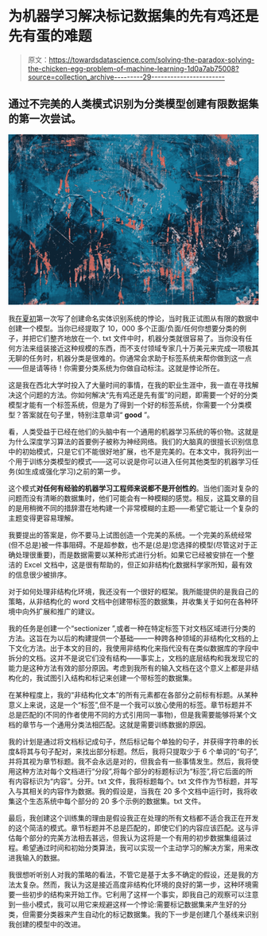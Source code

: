 # 为机器学习解决标记数据集的先有鸡还是先有蛋的难题

> 原文：<https://towardsdatascience.com/solving-the-paradox-solving-the-chicken-egg-problem-of-machine-learning-1d0a7ab75008?source=collection_archive---------29----------------------->

## 通过不完美的人类模式识别为分类模型创建有限数据集的第一次尝试。

![](img/91397ea39d515b5ebc1856b9b723d005.png)

我[在夏初](https://medium.com/@ncaldwellgatsos/the-chicken-and-the-egg-paradox-of-named-entity-recognition-and-how-to-solve-it-f4a31528d78d)第一次写了创建命名实体识别系统的悖论，当时我正试图从有限的数据中创建一个模型。当你已经提取了 10，000 多个正面/负面/任何你想要分类的例子，并把它们整齐地放在一个. txt 文件中时，机器分类就很容易了。当你没有任何方法来组装接近这种规模的东西，而不支付领域专家几十万美元来完成一项极其无聊的任务时，机器分类是很难的。你通常会求助于标签系统来帮你做到这一点——但是请等待！你需要分类系统为你做自动标注。这就是悖论所在。

这是我在西北大学时投入了大量时间的事情，在我的职业生涯中，我一直在寻找解决这个问题的方法。你如何解决“先有鸡还是先有蛋”的问题，即需要一个好的分类模型才能有一个标签系统，但是为了得到一个好的标签系统，你需要一个分类模型？答案就在句子里，特别注意单词“ **good** ”。

看，人类受益于已经在他们的头脑中有一个通用的机器学习系统的等价物。这就是为什么深度学习算法的首要例子被称为神经网络。我们的大脑真的很擅长识别信息中的初始模式，只是它们不能很好地扩展，也不是完美的。在本文中，我将列出一个用于训练分类模型的模式——这可以说是你可以进入任何其他类型的机器学习任务(如生成或强化学习)之前的第一步。

这个模式**对任何有经验的机器学习工程师来说都不是开创性的**。当他们面对复杂的问题而没有清晰的数据集时，他们可能会有一种模糊的感觉。相反，这篇文章的目的是用稍微不同的措辞潜在地构建一个非常模糊的主题——希望它能让一个复杂的主题变得更容易理解。

我要提出的答案是，你不要马上试图创造一个完美的系统。一个完美的系统经常(但不总是)被一件事阻碍。不是超参数，也不是(总是)您选择的模型(尽管这对于正确处理很重要)，而是数据需要以某种形式进行分析。如果它已经被安排在一个整洁的 Excel 文档中，这是很有帮助的，但正如非结构化数据科学家所知，最有效的信息很少被排序。

对于如何处理非结构化环境，我还没有一个很好的框架。我所能提供的是我自己的策略，从非结构化的 word 文档中创建带标签的数据集，并收集关于如何在各种环境中向外扩展和推广的建议。

我的任务是创建一个“sectionizer ”,或者一种在特定标签下对文档区域进行分类的方法。这旨在为以后的构建提供一个基础——一种跨各种领域的非结构化文档的上下文化方法。出于本文的目的，我使用非结构化来指代没有在类似数据库的字段中拆分的文档。这并不是说它们没有结构——事实上，文档的底层结构和我发现它的能力是这种方法有效的部分原因。考虑到我所有的输入文档在这个意义上都是非结构化的，我试图引入结构和标记来创建一个带标签的数据集。

在某种程度上，我的“非结构化文本”的所有元素都在各部分之前标有标题。从某种意义上来说，这是一个“标签”,但不是一个我可以放心使用的标签。章节标题并不总是匹配的(不同的作者使用不同的方式引用同一事物)，但是我需要能够将某个文档的章节与一个通用分类法相匹配。这就是需要训练数据的原因。

我的计划是通过将文档标记成句子，然后标记每个单独的句子，并获得字符串的长度&将其与句子配对，来找出部分标题。然后，我将只提取少于 6 个单词的“句子”,并将其视为章节标题。我不会永远是对的，但我会有一些事情发生。然后，我将使用这种方法对每个文档进行“分段”,将每个部分的标题标识为“标签”,将它后面的所有内容标识为“内容”。分开。txt 文件，我将标题每个。txt 文件作为节标题，并写入与其相关的内容作为数据。我的假设是，当我在 20 多个文档中运行时，我将收集这个生态系统中每个部分的 20 多个示例的数据集。txt 文件。

最后，我创建这个训练集的理由是假设我正在处理的所有文档都不适合我正在开发的这个简洁的模式。章节标题并不总是匹配的，即使它们的内容应该匹配。这与评估每个部分的完美方法相去甚远，但我认为这将是一个有用的初步数据集组装过程。希望通过时间和初始分类算法，我可以实现一个主动学习的解决方案，用来改进我输入的数据。

我很想听听别人对我的策略的看法，不管它是基于太多不确定的假设，还是我的方法太复杂。然而，我认为这是接近高度非结构化环境的良好的第一步，这种环境需要一些初步的结构来开始工作。它利用了这样一个事实，即我自己的观察可以注意到一些小模式，我可以用它来规避这样一个悖论:需要标记数据集来产生好的分类，但需要分类器来产生自动化的标记数据集。我的下一步是创建几个基线来识别我创建的模型中的改进。
